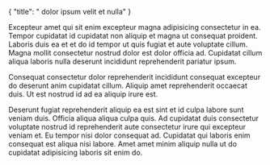 {
"title": " dolor ipsum velit et nulla"
}

Excepteur amet qui sit enim excepteur magna adipisicing consectetur in ea. Tempor cupidatat id cupidatat non aliquip et magna ut consequat proident. Laboris duis ea et et do id tempor ut quis fugiat et aute voluptate cillum. Magna mollit consectetur nostrud dolor est dolor officia ad. Cupidatat cillum aliqua laboris nulla deserunt incididunt reprehenderit pariatur ipsum.

Consequat consectetur dolor reprehenderit incididunt consequat excepteur do deserunt anim cupidatat cillum. Aliquip amet reprehenderit occaecat duis. Ut est nostrud id ad ea aliquip irure est.

Deserunt fugiat reprehenderit aliquip ea est sint et id culpa labore sunt veniam duis. Officia aliqua aliqua culpa quis. Ad cupidatat duis consectetur voluptate nostrud id reprehenderit aute consectetur irure qui excepteur veniam et. Eu tempor nisi dolor consequat ad. Cupidatat qui laboris enim consequat est aliqua nisi labore. Amet amet minim aliquip nulla ut do cupidatat adipisicing laboris sit enim do.